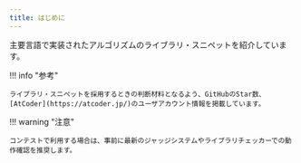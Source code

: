 ```yaml
---
title: はじめに
---
```


主要言語で実装されたアルゴリズムのライブラリ・スニペットを紹介しています。

!!! info "参考"

    ライブラリ・スニペットを採用するときの判断材料となるよう、GitHubのStar数、[AtCoder](https://atcoder.jp/)のユーザアカウント情報を掲載しています。

!!! warning "注意"

    コンテストで利用する場合は、事前に最新のジャッジシステムやライブラリチェッカーでの動作確認を推奨します。
